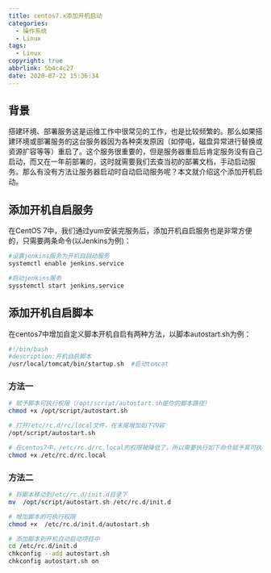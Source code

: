 ```yaml
---
title: centos7.x添加开机启动
categories:
  - 操作系统
  - Linux
tags:
  - Linux
copyright: true
abbrlink: 5b4c4c27
date: 2020-07-22 15:36:34
---
```


## 背景

搭建环境、部署服务这是运维工作中很常见的工作，也是比较频繁的。那么如果搭建环境或部署服务的这台服务器因为各种突发原因（如停电，磁盘异常进行替换或资源扩容等等）重启了。这个服务很重要的，但是服务器重启后肯定服务没有自己启动，而又在一年前部署的，这时就需要我们去查当初的部署文档，手动启动服务。那么有没有方法让服务器启动时自动启动服务呢？本文就介绍这个添加开机启动。



<!--more-->

## 添加开机自启服务

在CentOS 7中，我们通过yum安装完服务后，添加开机自启服务也是非常方便的，只需要两条命令(以Jenkins为例)：

```bash
#设置jenkins服务为开机自启动服务
systemctl enable jenkins.service 

#启动jenkins服务
sysstemctl start jenkins.service 
```



## 添加开机自启脚本

在centos7中增加自定义脚本开机自启有两种方法，以脚本autostart.sh为例：

```bash
#!/bin/bash
#description:开机自启脚本
/usr/local/tomcat/bin/startup.sh  #启动tomcat
```

### 方法一

```bash
# 赋予脚本可执行权限（/opt/script/autostart.sh是你的脚本路径）
chmod +x /opt/script/autostart.sh

# 打开/etc/rc.d/rc/local文件，在末尾增加如下内容
/opt/script/autostart.sh

# 在centos7中，/etc/rc.d/rc.local的权限被降低了，所以需要执行如下命令赋予其可执行权限
chmod +x /etc/rc.d/rc.local
```

### 方法二

```bash
# 将脚本移动到/etc/rc.d/init.d目录下
mv  /opt/script/autostart.sh /etc/rc.d/init.d

# 增加脚本的可执行权限
chmod +x  /etc/rc.d/init.d/autostart.sh

# 添加脚本到开机自动启动项目中
cd /etc/rc.d/init.d
chkconfig --add autostart.sh
chkconfig autostart.sh on
```



